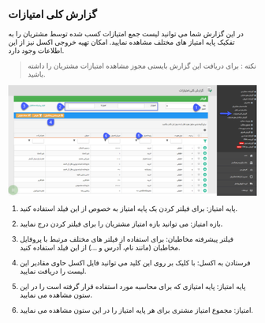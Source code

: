 ﻿## گزارش کلی امتیازات

در این گزارش شما می توانید لیست جمع امتیازات کسب شده توسط مشتریان را به تفکیک پایه امتیاز های مختلف مشاهده نمایید. امکان تهیه خروجی اکسل نیز از این اطلاعات وجود دارد.

> نکته : برای دریافت این گزارش بایستی مجوز مشاهده امتیازات مشتریان را داشته باشید.

![](EmtiaazKoli.png)

1. پایه امتیاز: برای فیلتر کردن یک پایه امتیاز به خصوص از این فیلد استفاده کنید.

2. بازه امتیاز: می توانید بازه امتیاز مشتریان را برای فیلتر کردن درج نمایید.

3. فیلتر پیشرفته مخاطبان: برای استفاده از فیلتر های مختلف مرتبط با پروفایل مخاطبان (مانند نام، آدرس و ...) از این فیلد استفاده کنید.

4. فرستادن به اکسل: با کلیک بر روی این کلید می توانید فایل اکسل حاوی مقادیر این لیست را دریافت نمایید.

5. پایه امتیاز: پایه امتیازی که برای محاسبه مورد استفاده قرار گرفته است را در این ستون مشاهده می نمایید.

6. امتیاز: مجموع امتیاز مشتری برای هر پایه امتیاز را در این ستون مشاهده می نمایید.